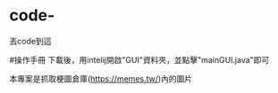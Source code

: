# code-
丟code到這

#操作手冊
下載後，用intelij開啟"GUI"資料夾，並點擊"mainGUI.java"即可

本專案是抓取梗圖倉庫(https://memes.tw/)內的圖片
